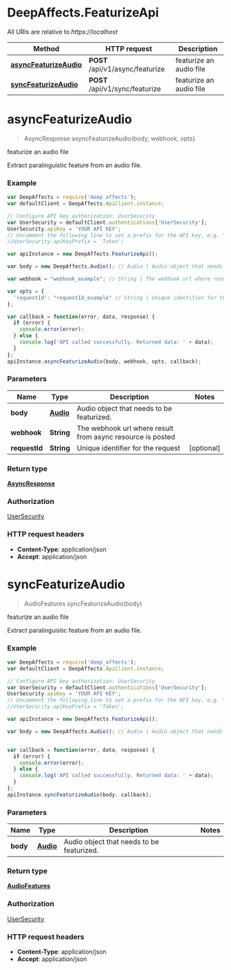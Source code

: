 # DeepAffects.FeaturizeApi

All URIs are relative to *https://localhost*

Method | HTTP request | Description
------------- | ------------- | -------------
[**asyncFeaturizeAudio**](FeaturizeApi.md#asyncFeaturizeAudio) | **POST** /api/v1/async/featurize | featurize an audio file
[**syncFeaturizeAudio**](FeaturizeApi.md#syncFeaturizeAudio) | **POST** /api/v1/sync/featurize | featurize an audio file


<a name="asyncFeaturizeAudio"></a>
# **asyncFeaturizeAudio**
> AsyncResponse asyncFeaturizeAudio(body, webhook, opts)

featurize an audio file

Extract paralinguistic feature from an audio file.

### Example
```javascript
var DeepAffects = require('deep_affects');
var defaultClient = DeepAffects.ApiClient.instance;

// Configure API key authorization: UserSecurity
var UserSecurity = defaultClient.authentications['UserSecurity'];
UserSecurity.apiKey = 'YOUR API KEY';
// Uncomment the following line to set a prefix for the API key, e.g. "Token" (defaults to null)
//UserSecurity.apiKeyPrefix = 'Token';

var apiInstance = new DeepAffects.FeaturizeApi();

var body = new DeepAffects.Audio(); // Audio | Audio object that needs to be featurized.

var webhook = "webhook_example"; // String | The webhook url where result from async resource is posted

var opts = {
  'requestId': "requestId_example" // String | Unique identifier for the request
};

var callback = function(error, data, response) {
  if (error) {
    console.error(error);
  } else {
    console.log('API called successfully. Returned data: ' + data);
  }
};
apiInstance.asyncFeaturizeAudio(body, webhook, opts, callback);
```

### Parameters

Name | Type | Description  | Notes
------------- | ------------- | ------------- | -------------
 **body** | [**Audio**](Audio.md)| Audio object that needs to be featurized. |
 **webhook** | **String**| The webhook url where result from async resource is posted |
 **requestId** | **String**| Unique identifier for the request | [optional]

### Return type

[**AsyncResponse**](AsyncResponse.md)

### Authorization

[UserSecurity](../README.md#UserSecurity)

### HTTP request headers

 - **Content-Type**: application/json
 - **Accept**: application/json

<a name="syncFeaturizeAudio"></a>
# **syncFeaturizeAudio**
> AudioFeatures syncFeaturizeAudio(body)

featurize an audio file

Extract paralinguistic feature from an audio file.

### Example
```javascript
var DeepAffects = require('deep_affects');
var defaultClient = DeepAffects.ApiClient.instance;

// Configure API key authorization: UserSecurity
var UserSecurity = defaultClient.authentications['UserSecurity'];
UserSecurity.apiKey = 'YOUR API KEY';
// Uncomment the following line to set a prefix for the API key, e.g. "Token" (defaults to null)
//UserSecurity.apiKeyPrefix = 'Token';

var apiInstance = new DeepAffects.FeaturizeApi();

var body = new DeepAffects.Audio(); // Audio | Audio object that needs to be featurized.


var callback = function(error, data, response) {
  if (error) {
    console.error(error);
  } else {
    console.log('API called successfully. Returned data: ' + data);
  }
};
apiInstance.syncFeaturizeAudio(body, callback);
```

### Parameters

Name | Type | Description  | Notes
------------- | ------------- | ------------- | -------------
 **body** | [**Audio**](Audio.md)| Audio object that needs to be featurized. |

### Return type

[**AudioFeatures**](AudioFeatures.md)

### Authorization

[UserSecurity](../README.md#UserSecurity)

### HTTP request headers

 - **Content-Type**: application/json
 - **Accept**: application/json

